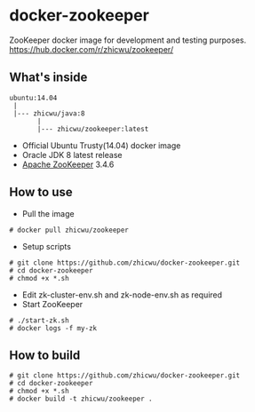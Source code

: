 # docker-zookeeper
ZooKeeper docker image for development and testing purposes. https://hub.docker.com/r/zhicwu/zookeeper/

## What's inside
```
ubuntu:14.04
 |
 |--- zhicwu/java:8
       |
       |--- zhicwu/zookeeper:latest
```
* Official Ubuntu Trusty(14.04) docker image
* Oracle JDK 8 latest release
* [Apache ZooKeeper](http://zookeeper.apache.org) 3.4.6

## How to use
- Pull the image
```
# docker pull zhicwu/zookeeper
```
- Setup scripts
```
# git clone https://github.com/zhicwu/docker-zookeeper.git
# cd docker-zookeeper
# chmod +x *.sh
```
- Edit zk-cluster-env.sh and zk-node-env.sh as required
- Start ZooKeeper
```
# ./start-zk.sh
# docker logs -f my-zk
```

## How to build
```
# git clone https://github.com/zhicwu/docker-zookeeper.git
# cd docker-zookeeper
# chmod +x *.sh
# docker build -t zhicwu/zookeeper .
```